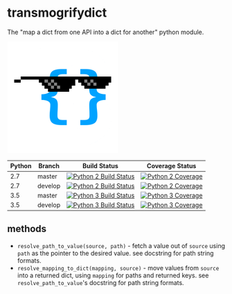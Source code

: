 # transmogrifydict

The "map a dict from one API into a dict for another" python module.

![That dict is so cool...](/transmogrifydict.png)

| Python | Branch | Build Status | Coverage Status |
| ------ | ------ | ------------ | --------------- |
| 2.7 | master | [![Python 2 Build Status](https://semaphoreci.com/api/v1/emergence/transmogrifydict-py2/branches/master/shields_badge.svg)](https://semaphoreci.com/emergence/transmogrifydict-py2/branches/master) | [![Python 2 Coverage](https://docs.emergence.com/transmogrifydict/htmlcov_py2_master/coverage.svg)](https://docs.emergence.com/transmogrifydict/htmlcov_py2_master/) |
| 2.7 | develop | [![Python 2 Build Status](https://semaphoreci.com/api/v1/emergence/transmogrifydict-py2/branches/develop/shields_badge.svg)](https://semaphoreci.com/emergence/transmogrifydict-py2/branches/develop) | [![Python 2 Coverage](https://docs.emergence.com/transmogrifydict/htmlcov_py2_develop/coverage.svg)](https://docs.emergence.com/transmogrifydict/htmlcov_py2_develop/) |
| 3.5 | master | [![Python 3 Build Status](https://semaphoreci.com/api/v1/emergence/transmogrifydict-py3/branches/master/shields_badge.svg)](https://semaphoreci.com/emergence/transmogrifydict-py3/branches/master) | [![Python 3 Coverage](https://docs.emergence.com/transmogrifydict/htmlcov_py3_master/coverage.svg)](https://docs.emergence.com/transmogrifydict/htmlcov_py3_master/) |
| 3.5 | develop | [![Python 3 Build Status](https://semaphoreci.com/api/v1/emergence/transmogrifydict-py3/branches/develop/shields_badge.svg)](https://semaphoreci.com/emergence/transmogrifydict-py3/branches/develop) | [![Python 3 Coverage](https://docs.emergence.com/transmogrifydict/htmlcov_py3_develop/coverage.svg)](https://docs.emergence.com/transmogrifydict/htmlcov_py3_develop/) |

## methods

* `resolve_path_to_value(source, path)` - fetch a value out of `source` using `path` as the pointer to the desired value. see docstring for path string formats.
* `resolve_mapping_to_dict(mapping, source)` - move values from `source` into a returned dict, using `mapping` for paths and returned keys.  see `resolve_path_to_value`'s docstring for path string formats.
